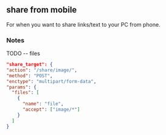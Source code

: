 ## share from mobile

For when you want to share links/text to your PC from phone.

### Notes

TODO -- files

```json
"share_target": {
"action": "/share/image/",
"method": "POST",
"enctype": "multipart/form-data",
"params": {
  "files": [
    {
      "name": "file",
      "accept": ["image/*"]
    }
  ]
}
```
